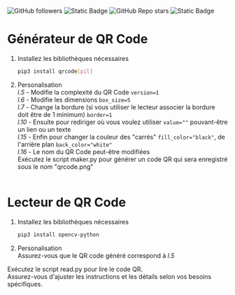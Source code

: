 ![GitHub followers](https://img.shields.io/github/followers/papillonlut?label=Followers&style=flat&link=%23)
![Static Badge](https://img.shields.io/badge/%E3%85%A4-Buy_Me_Coffee-yellow?logo=buymeacoffee&link=https%3A%2F%2Fwww.buymeacoffee.com%2Fpapillonlut)
![GitHub Repo stars](https://img.shields.io/github/stars/papillonlut/QRCode?style=flat&label=%E2%AD%90%20Stars&color=yellow&link=%23)
![Static Badge](https://img.shields.io/badge/Made_with-%F0%9F%92%96-black?labelColor=%23ff007f&link=%23)


# Générateur de QR Code<br>
1. Installez les bibliothèques nécessaires<br>
    ```bash
    pip3 install qrcode[pil]
2. Personalisation<br>
    _l.5_ - Modifie la complexité du QR Code ```version=1```<br>
    _l.6_ - Modifie les dimensions ```box_size=5```<br>
    _l.7_ - Change la bordure (si vous utiliser le lecteur associer la bordure doit être de 1 minimum) ```border=1```<br>
    _l.10_ - Ensuite pour rediriger où vous voulez utiliser ```value=""``` pouvant-être un lien ou un texte<br>
    _l.15_ - Enfin pour changer la couleur des "carrés" ```fill_color="black"```, de l'arrière plan ```back_color="white"```<br>
    _l.16_ - Le nom du QR Code peut-être modifiées<br>
Exécutez le script maker.py pour générer un code QR qui sera enregistré sous le nom "qrcode.png"<br><br>
# Lecteur de QR Code
1. Installez les bibliothèques nécessaires<br>
    ```bash
    pip3 install opencv-python
    
2. Personalisation<br>
    Assurez-vous que le QR code généré correspond à _l.5_<br>

Exécutez le script read.py pour lire le code QR.<br>
Assurez-vous d'ajuster les instructions et les détails selon vos besoins spécifiques.
